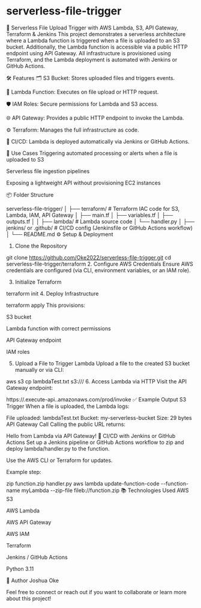 # serverless-file-trigger

📁 Serverless File Upload Trigger with AWS Lambda, S3, API Gateway, Terraform & Jenkins
This project demonstrates a serverless architecture where a Lambda function is triggered when a file is uploaded to an S3 bucket. Additionally, the Lambda function is accessible via a public HTTP endpoint using API Gateway. All infrastructure is provisioned using Terraform, and the Lambda deployment is automated with Jenkins or GitHub Actions.

🛠️ Features
🗂️ S3 Bucket: Stores uploaded files and triggers events.

🧠 Lambda Function: Executes on file upload or HTTP request.

🛡️ IAM Roles: Secure permissions for Lambda and S3 access.

🌐 API Gateway: Provides a public HTTP endpoint to invoke the Lambda.

⚙️ Terraform: Manages the full infrastructure as code.

🚀 CI/CD: Lambda is deployed automatically via Jenkins or GitHub Actions.

🧪 Use Cases
Triggering automated processing or alerts when a file is uploaded to S3

Serverless file ingestion pipelines

Exposing a lightweight API without provisioning EC2 instances

📦 Folder Structure

serverless-file-trigger/
│
├── terraform/                # Terraform IAC code for S3, Lambda, IAM, API Gateway
│   ├── main.tf
│   ├── variables.tf
│   ├── outputs.tf
│
│
├── lambda/                   # Lambda source code
│   └── handler.py
│
├── jenkins/ or .github/      # CI/CD config (Jenkinsfile or GitHub Actions workflow)
│
└── README.md
⚙️ Setup & Deployment
1. Clone the Repository

git clone https://github.com/Oke2022/serverless-file-trigger.git
cd serverless-file-trigger/terraform
2. Configure AWS Credentials
Ensure AWS credentials are configured (via CLI, environment variables, or an IAM role).

3. Initialize Terraform

terraform init
4. Deploy Infrastructure

terraform apply
This provisions:

S3 bucket

Lambda function with correct permissions

API Gateway endpoint

IAM roles

5. Upload a File to Trigger Lambda
Upload a file to the created S3 bucket manually or via CLI:

aws s3 cp lambdaTest.txt s3://<your-bucket-name>/
6. Access Lambda via HTTP
Visit the API Gateway endpoint:

https://<api-id>.execute-api.<region>.amazonaws.com/prod/invoke
✅ Example Output
S3 Trigger
When a file is uploaded, the Lambda logs:


File uploaded: lambdaTest.txt
Bucket: my-serverless-bucket
Size: 29 bytes
API Gateway Call
Calling the public URL returns:

Hello from Lambda via API Gateway!
🚀 CI/CD with Jenkins or GitHub Actions
Set up a Jenkins pipeline or GitHub Actions workflow to zip and deploy lambda/handler.py to the function.

Use the AWS CLI or Terraform for updates.

Example step:

zip function.zip handler.py
aws lambda update-function-code --function-name myLambda --zip-file fileb://function.zip
📚 Technologies Used
AWS S3

AWS Lambda

AWS API Gateway

AWS IAM

Terraform

Jenkins / GitHub Actions

Python 3.11

🙌 Author
Joshua Oke

Feel free to connect or reach out if you want to collaborate or learn more about this project!
